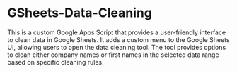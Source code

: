 # GSheets-Data-Cleaning
This is a custom Google Apps Script that provides a user-friendly interface to clean data in Google Sheets. It adds a custom menu to the Google Sheets UI, allowing users to open the data cleaning tool. The tool provides options to clean either company names or first names in the selected data range based on specific cleaning rules.
